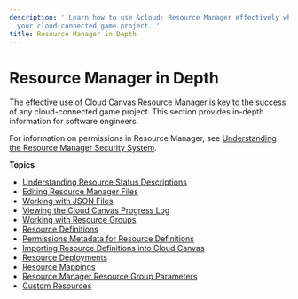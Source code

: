 ```yaml
---
description: ' Learn how to use &cloud; Resource Manager effectively when programming
  your cloud-connected game project. '
title: Resource Manager in Depth
---
```

# Resource Manager in Depth<a name="cloud-canvas-resource-manager-in-depth"></a>

The effective use of Cloud Canvas Resource Manager is key to the success of any cloud\-connected game project\. This section provides in\-depth information for software engineers\.

For information on permissions in Resource Manager, see [Understanding the Resource Manager Security System](cloud-canvas-rm-security.md)\.

**Topics**
+ [Understanding Resource Status Descriptions](cloud-canvas-ui-rm-resource-status-descriptions.md)
+ [Editing Resource Manager Files](cloud-canvas-ui-rm-text-editing.md)
+ [Working with JSON Files](cloud-canvas-ui-rm-json-file-nodes.md)
+ [Viewing the Cloud Canvas Progress Log](cloud-canvas-ui-rm-progress-log.md)
+ [Working with Resource Groups](cloud-canvas-ui-rm-resource-groups.md)
+ [Resource Definitions](cloud-canvas-resource-definitions.md)
+ [Permissions Metadata for Resource Definitions](permissions-metadata-for-resource-definitions.md)
+ [Importing Resource Definitions into Cloud Canvas](cloud-canvas-ui-rm-resource-importer.md)
+ [Resource Deployments](cloud-canvas-resource-deployments.md)
+ [Resource Mappings](cloud-canvas-resource-mappings.md)
+ [Resource Manager Resource Group Parameters](cloud-canvas-resource-group-parameters.md)
+ [Custom Resources](cloud-canvas-custom-resources.md)